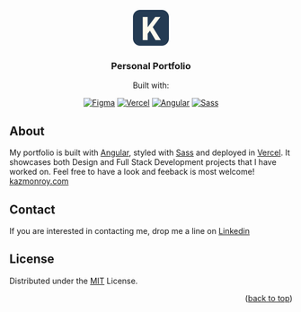 <a name="readme-top"></a>

<div align="center">
  <a href="https://kazmonroy.com">
    <img src="/src/assets/logo.svg" alt="Kaz Monroy Logo" width="64" height="64">
  </a>

<h3 align="center">Personal Portfolio</h3>
<p align="center">
  Built with:
</p>
<p align="center">
    <a href="https://figma.com/"><img src="https://img.shields.io/badge/Figma-0A0A0A?&logo=figma&logoColor=white" alt="Figma"></a>
      <a href="https://vercel.com/"><img src="https://img.shields.io/badge/Vercel-0A0A0A?&logo=vercel" alt="Vercel"></a>
    <a href="https://angular.io/"><img src="https://img.shields.io/badge/Angular-v16-2181C1?&logo=angular&logoColor=white" alt="Angular"></a>
    <a href="https://sass-lang.com/"><img src="https://img.shields.io/badge/Sass-v1.69-2181C1?&logo=sass&logoColor=white" alt="Sass"></a>
</p>

</div>

## About

My portfolio is built with [Angular](https://angular.io/), styled with [Sass](https://sass-lang.com/) and deployed in [Vercel](https://vercel.com/). It showcases both Design and Full Stack Development projects that I have worked on. Feel free to have a look and feeback is most welcome! [kazmonroy.com](https://www.kazmonroy.com/)

## Contact

If you are interested in contacting me, drop me a line on [Linkedin](https://www.linkedin.com/in/katherinemonroy/)

## License

Distributed under the [MIT](https://choosealicense.com/licenses/mit/) License.

<p align="right">(<a href="#readme-top">back to top</a>)</p>
